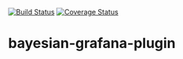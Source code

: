 [![Build Status](https://travis-ci.org/dreamcorpsw/bayesian-grafana-plugin.svg?branch=master)](https://travis-ci.org/dreamcorpsw/bayesian-grafana-plugin)
[![Coverage Status](https://coveralls.io/repos/github/dreamcorpsw/bayesian-grafana-plugin/badge.svg?branch=master)](https://coveralls.io/github/dreamcorpsw/bayesian-grafana-plugin?branch=master)
# bayesian-grafana-plugin
